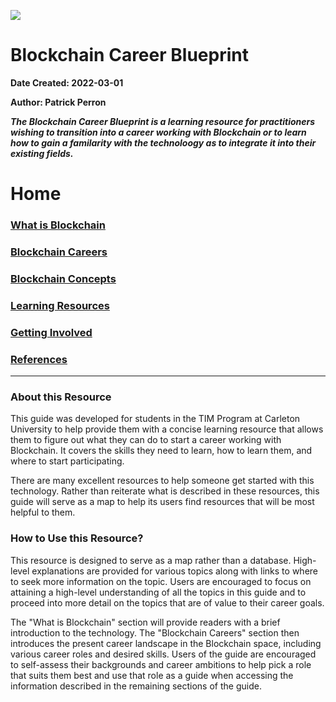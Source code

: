 ![](https://www.sap.com/dam/application/imagelibrary/photos/287000/287437.jpg/_jcr_content/renditions/287437_homepage_3840_1200.jpg.adapt.1920_522.true.false.false.false.jpg/1629157434919.jpg)

# Blockchain Career Blueprint

**Date Created: 2022-03-01**

**Author: Patrick Perron**


***The Blockchain Career Blueprint is a learning resource for practitioners wishing to transition into a career working with Blockchain or to learn how to gain a familarity with the technoloogy as to integrate it into their existing fields.***

# Home

### [**What is Blockchain**](what_is_blockchain.md)

### [**Blockchain Careers**](blockchain_careers.md)

### [**Blockchain Concepts**](blockchain_concepts.md)

### [**Learning Resources**](blockchain_learning.md)

### [**Getting Involved**](getting_involved.md)

### [**References**](references.md)

----
### About this Resource

This guide was developed for students in the TIM Program at Carleton University to help provide them with a concise learning resource that allows them to figure out what they can do to start a career working with Blockchain. It covers the skills they need to learn, how to learn them, and where to start participating.

There are many excellent resources to help someone get started with this technology. Rather than reiterate what is described in these resources, this guide will serve as a map to help its users find resources that will be most helpful to them.

### How to Use this Resource?

This resource is designed to serve as a map rather than a database. High-level explanations are provided for various topics along with links to where to seek more information on the topic. Users are encouraged to focus on attaining a high-level understanding of all the topics in this guide and to proceed into more detail on the topics that are of value to their career goals.
	
The "What is Blockchain" section will provide readers with a brief introduction to the technology. The "Blockchain Careers" section then introduces the present career landscape in the Blockchain space, including various career roles and desired skills. Users of the guide are encouraged to self-assess their backgrounds and career ambitions to help pick a role that suits them best and use that role as a guide when accessing the information described in the remaining sections of the guide.